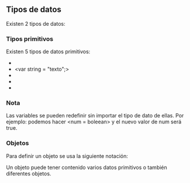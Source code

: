 ## Tipos de datos
Existen 2 tipos de datos:

### Tipos primitivos
Existen 5 tipos de datos primitivos:
* <var num = 10;>
* <var string = "texto";>
* <var boleean = true;>
* <var undefined = undefined;>
* <var null = null;>

### Nota
Las variables se pueden redefinir sin importar el tipo de dato de ellas.
Por ejemplo: podemos hacer <num = boleean> y el nuevo valor de num será true. 

### Objetos
Para definir un objeto se usa la siguiente notación:
<var obj = {};>

Un objeto puede tener contenido varios datos primitivos o también diferentes objetos.
